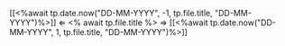 [[<%await tp.date.now("DD-MM-YYYY", -1, tp.file.title, "DD-MM-YYYY")%>]] $\Leftarrow$ <% await tp.file.title %> $\Rightarrow$ [[<%await tp.date.now("DD-MM-YYYY", 1, tp.file.title, "DD-MM-YYYY")%>]]

